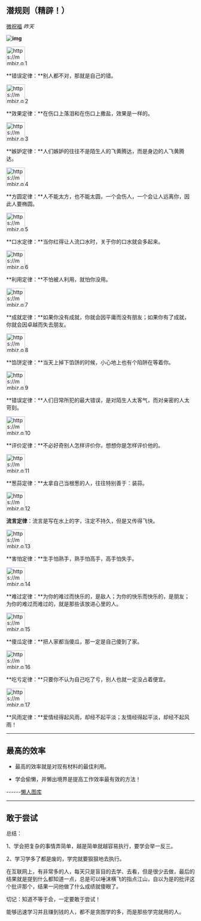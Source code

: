 
## 潜规则（精辟！）

[微祝福](javascript:void(0);) *昨天*

**![img](https://mmbiz.qpic.cn/mmbiz_gif/4Akmg7ibPD0mwh0aQ3oOMUVV8nw9pvlCgiba9iaygeS6kCNEyjkKXcV3TQNdcib8zR9Wf1yaXNhbKibuPeJftWnNYUw/640?wx_fmt=gif&wx_lazy=1&&&&&&&&&&&&&&tp=webp&wxfrom=5)**

<img src="https://mmbiz.qpic.cn/mmbiz_gif/usH55WOiaTQWUe2gzMDKG6bHADn9awO1rFJ56ibUXn9Yao5VdPg5OW8aAjQxTw1tlS6d9lFGT15QViaiapu8CxQqRA/640?wx_fmt=gif" alt="https://mmbiz.qpic.cn/mmbiz_gif/usH55WOiaTQWUe2gzMDKG6bHADn9awO1rFJ56ibUXn9Yao5VdPg5OW8aAjQxTw1tlS6d9lFGT15QViaiapu8CxQqRA/640?wx_fmt=gif" height="50px"/></img>1

**错误定律：**别人都不对，那就是自己的错。

<img src="https://mmbiz.qpic.cn/mmbiz_gif/usH55WOiaTQWUe2gzMDKG6bHADn9awO1rFJ56ibUXn9Yao5VdPg5OW8aAjQxTw1tlS6d9lFGT15QViaiapu8CxQqRA/640?wx_fmt=gif" alt="https://mmbiz.qpic.cn/mmbiz_gif/usH55WOiaTQWUe2gzMDKG6bHADn9awO1rFJ56ibUXn9Yao5VdPg5OW8aAjQxTw1tlS6d9lFGT15QViaiapu8CxQqRA/640?wx_fmt=gif" height="50px"/></img>2

**效果定律：**在伤口上落泪和在伤口上撒盐，效果是一样的。

<img src="https://mmbiz.qpic.cn/mmbiz_gif/usH55WOiaTQWUe2gzMDKG6bHADn9awO1rFJ56ibUXn9Yao5VdPg5OW8aAjQxTw1tlS6d9lFGT15QViaiapu8CxQqRA/640?wx_fmt=gif" alt="https://mmbiz.qpic.cn/mmbiz_gif/usH55WOiaTQWUe2gzMDKG6bHADn9awO1rFJ56ibUXn9Yao5VdPg5OW8aAjQxTw1tlS6d9lFGT15QViaiapu8CxQqRA/640?wx_fmt=gif" height="50px"/></img>3

**嫉妒定律：**人们嫉妒的往往不是陌生人的飞黄腾达，而是身边的人飞黄腾达。

<img src="https://mmbiz.qpic.cn/mmbiz_gif/usH55WOiaTQWUe2gzMDKG6bHADn9awO1rFJ56ibUXn9Yao5VdPg5OW8aAjQxTw1tlS6d9lFGT15QViaiapu8CxQqRA/640?wx_fmt=gif" alt="https://mmbiz.qpic.cn/mmbiz_gif/usH55WOiaTQWUe2gzMDKG6bHADn9awO1rFJ56ibUXn9Yao5VdPg5OW8aAjQxTw1tlS6d9lFGT15QViaiapu8CxQqRA/640?wx_fmt=gif" height="50px"/></img>4

**方圆定律：**人不能太方，也不能太圆，一个会伤人，一个会让人远离你，因此人要椭圆。

<img src="https://mmbiz.qpic.cn/mmbiz_gif/usH55WOiaTQWUe2gzMDKG6bHADn9awO1rFJ56ibUXn9Yao5VdPg5OW8aAjQxTw1tlS6d9lFGT15QViaiapu8CxQqRA/640?wx_fmt=gif" alt="https://mmbiz.qpic.cn/mmbiz_gif/usH55WOiaTQWUe2gzMDKG6bHADn9awO1rFJ56ibUXn9Yao5VdPg5OW8aAjQxTw1tlS6d9lFGT15QViaiapu8CxQqRA/640?wx_fmt=gif" height="50px"/></img>5

**口水定律：**当你红得让人流口水时，关于你的口水就会多起来。

<img src="https://mmbiz.qpic.cn/mmbiz_gif/usH55WOiaTQWUe2gzMDKG6bHADn9awO1rFJ56ibUXn9Yao5VdPg5OW8aAjQxTw1tlS6d9lFGT15QViaiapu8CxQqRA/640?wx_fmt=gif" alt="https://mmbiz.qpic.cn/mmbiz_gif/usH55WOiaTQWUe2gzMDKG6bHADn9awO1rFJ56ibUXn9Yao5VdPg5OW8aAjQxTw1tlS6d9lFGT15QViaiapu8CxQqRA/640?wx_fmt=gif" height="50px"/></img>6

**利用定律：**不怕被人利用，就怕你没用。

<img src="https://mmbiz.qpic.cn/mmbiz_gif/usH55WOiaTQWUe2gzMDKG6bHADn9awO1rFJ56ibUXn9Yao5VdPg5OW8aAjQxTw1tlS6d9lFGT15QViaiapu8CxQqRA/640?wx_fmt=gif" alt="https://mmbiz.qpic.cn/mmbiz_gif/usH55WOiaTQWUe2gzMDKG6bHADn9awO1rFJ56ibUXn9Yao5VdPg5OW8aAjQxTw1tlS6d9lFGT15QViaiapu8CxQqRA/640?wx_fmt=gif" height="50px"/></img>7



**成就定律：**如果你没有成就，你就会因平庸而没有朋友；如果你有了成就，你就会因卓越而失去朋友。

<img src="https://mmbiz.qpic.cn/mmbiz_gif/usH55WOiaTQWUe2gzMDKG6bHADn9awO1rFJ56ibUXn9Yao5VdPg5OW8aAjQxTw1tlS6d9lFGT15QViaiapu8CxQqRA/640?wx_fmt=gif" alt="https://mmbiz.qpic.cn/mmbiz_gif/usH55WOiaTQWUe2gzMDKG6bHADn9awO1rFJ56ibUXn9Yao5VdPg5OW8aAjQxTw1tlS6d9lFGT15QViaiapu8CxQqRA/640?wx_fmt=gif" height="50px"/></img>8

**馅饼定律：**当天上掉下馅饼的时候，小心地上也有个陷阱在等着你。

<img src="https://mmbiz.qpic.cn/mmbiz_gif/usH55WOiaTQWUe2gzMDKG6bHADn9awO1rFJ56ibUXn9Yao5VdPg5OW8aAjQxTw1tlS6d9lFGT15QViaiapu8CxQqRA/640?wx_fmt=gif" alt="https://mmbiz.qpic.cn/mmbiz_gif/usH55WOiaTQWUe2gzMDKG6bHADn9awO1rFJ56ibUXn9Yao5VdPg5OW8aAjQxTw1tlS6d9lFGT15QViaiapu8CxQqRA/640?wx_fmt=gif" height="50px"/></img>9

**错误定律：**人们日常所犯的最大错误，是对陌生人太客气，而对亲密的人太苛刻。

<img src="https://mmbiz.qpic.cn/mmbiz_gif/usH55WOiaTQWUe2gzMDKG6bHADn9awO1rFJ56ibUXn9Yao5VdPg5OW8aAjQxTw1tlS6d9lFGT15QViaiapu8CxQqRA/640?wx_fmt=gif" alt="https://mmbiz.qpic.cn/mmbiz_gif/usH55WOiaTQWUe2gzMDKG6bHADn9awO1rFJ56ibUXn9Yao5VdPg5OW8aAjQxTw1tlS6d9lFGT15QViaiapu8CxQqRA/640?wx_fmt=gif" height="50px"/></img>10

**评价定律：**不必好奇别人怎样评价你，想想你是怎样评价他的。

<img src="https://mmbiz.qpic.cn/mmbiz_gif/usH55WOiaTQWUe2gzMDKG6bHADn9awO1rFJ56ibUXn9Yao5VdPg5OW8aAjQxTw1tlS6d9lFGT15QViaiapu8CxQqRA/640?wx_fmt=gif" alt="https://mmbiz.qpic.cn/mmbiz_gif/usH55WOiaTQWUe2gzMDKG6bHADn9awO1rFJ56ibUXn9Yao5VdPg5OW8aAjQxTw1tlS6d9lFGT15QViaiapu8CxQqRA/640?wx_fmt=gif" height="50px"/></img>11

**葱蒜定律：**太拿自己当根葱的人，往往特别善于：装蒜。

<img src="https://mmbiz.qpic.cn/mmbiz_gif/usH55WOiaTQWUe2gzMDKG6bHADn9awO1rFJ56ibUXn9Yao5VdPg5OW8aAjQxTw1tlS6d9lFGT15QViaiapu8CxQqRA/640?wx_fmt=gif" alt="https://mmbiz.qpic.cn/mmbiz_gif/usH55WOiaTQWUe2gzMDKG6bHADn9awO1rFJ56ibUXn9Yao5VdPg5OW8aAjQxTw1tlS6d9lFGT15QViaiapu8CxQqRA/640?wx_fmt=gif" height="50px"/></img>12



**流言定律**：流言是写在水上的字，注定不持久，但是又传得飞快。

<img src="https://mmbiz.qpic.cn/mmbiz_gif/usH55WOiaTQWUe2gzMDKG6bHADn9awO1rFJ56ibUXn9Yao5VdPg5OW8aAjQxTw1tlS6d9lFGT15QViaiapu8CxQqRA/640?wx_fmt=gif" alt="https://mmbiz.qpic.cn/mmbiz_gif/usH55WOiaTQWUe2gzMDKG6bHADn9awO1rFJ56ibUXn9Yao5VdPg5OW8aAjQxTw1tlS6d9lFGT15QViaiapu8CxQqRA/640?wx_fmt=gif" height="50px"/></img>13

**害怕定律：**生手怕熟手，熟手怕高手，高手怕失手。

<img src="https://mmbiz.qpic.cn/mmbiz_gif/usH55WOiaTQWUe2gzMDKG6bHADn9awO1rFJ56ibUXn9Yao5VdPg5OW8aAjQxTw1tlS6d9lFGT15QViaiapu8CxQqRA/640?wx_fmt=gif" alt="https://mmbiz.qpic.cn/mmbiz_gif/usH55WOiaTQWUe2gzMDKG6bHADn9awO1rFJ56ibUXn9Yao5VdPg5OW8aAjQxTw1tlS6d9lFGT15QViaiapu8CxQqRA/640?wx_fmt=gif" height="50px"/></img>14

**难过定律：**为你的难过而快乐的，是敌人；为你的快乐而快乐的，是朋友；为你的难过而难过的，就是那些该放进心里的人。

<img src="https://mmbiz.qpic.cn/mmbiz_gif/usH55WOiaTQWUe2gzMDKG6bHADn9awO1rFJ56ibUXn9Yao5VdPg5OW8aAjQxTw1tlS6d9lFGT15QViaiapu8CxQqRA/640?wx_fmt=gif" alt="https://mmbiz.qpic.cn/mmbiz_gif/usH55WOiaTQWUe2gzMDKG6bHADn9awO1rFJ56ibUXn9Yao5VdPg5OW8aAjQxTw1tlS6d9lFGT15QViaiapu8CxQqRA/640?wx_fmt=gif" height="50px"/></img>15

**傻瓜定律：**把人家都当傻瓜，那一定是自己傻到了家。

<img src="https://mmbiz.qpic.cn/mmbiz_gif/usH55WOiaTQWUe2gzMDKG6bHADn9awO1rFJ56ibUXn9Yao5VdPg5OW8aAjQxTw1tlS6d9lFGT15QViaiapu8CxQqRA/640?wx_fmt=gif" alt="https://mmbiz.qpic.cn/mmbiz_gif/usH55WOiaTQWUe2gzMDKG6bHADn9awO1rFJ56ibUXn9Yao5VdPg5OW8aAjQxTw1tlS6d9lFGT15QViaiapu8CxQqRA/640?wx_fmt=gif" height="50px"/></img>16

**吃亏定律：**只要你不认为自己吃了亏，别人也就一定没占着便宜。

<img src="https://mmbiz.qpic.cn/mmbiz_gif/usH55WOiaTQWUe2gzMDKG6bHADn9awO1rFJ56ibUXn9Yao5VdPg5OW8aAjQxTw1tlS6d9lFGT15QViaiapu8CxQqRA/640?wx_fmt=gif" alt="https://mmbiz.qpic.cn/mmbiz_gif/usH55WOiaTQWUe2gzMDKG6bHADn9awO1rFJ56ibUXn9Yao5VdPg5OW8aAjQxTw1tlS6d9lFGT15QViaiapu8CxQqRA/640?wx_fmt=gif" height="50px"/></img>17

**风雨定律：**爱情经得起风雨，却经不起平淡；友情经得起平淡，却经不起风雨！

---

## 最高的效率

* 最高的效率就是对现有材料的最佳利用。

* 学会偷懒，并懒出境界是提高工作效率最有效的方法！

------[懒人图库](http://www.lanrentuku.com/)

---

## 敢于尝试

总结：

1、学会把复杂的事情弄简单，越是简单就越容易执行，要学会举一反三。  

2、学习学多了都是废的，学完就要狠狠地去执行。  

  在互联网上，有非常多的人，每天只是盲目的去学、去看，但是很少去做，最后的结果就是提到什么都知道一点，总是可以唾沫横飞的指点江山，自以为是的批评这个批评那个，结果一问他做了什么成绩就傻眼了。  

切记：知道不等于会，一定要敢于尝试！  

能够迅速学习并且赚到钱的人，都不是贪图学的多，而是那些学完就用的人。  

